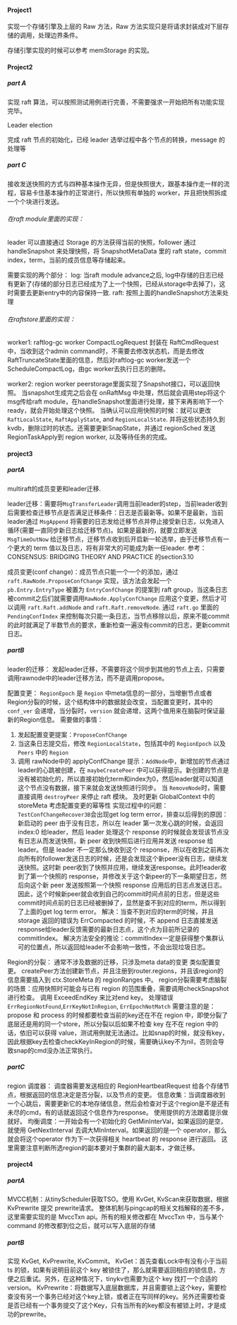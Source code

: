 #### Project1

实现一个存储引擎及上层的 Raw 方法，Raw 方法实现只是将请求封装成对下层存储的调用，处理边界条件。

存储引擎实现的时候可以参考 memStorage 的实现。

#### Project2

##### part A

实现 raft 算法，可以按照测试用例进行完善，不需要强求一开始把所有功能实现完毕。

Leader election

完成 raft 节点的初始化，已经 leader 选举过程中各个节点的转换，message 的处理等



##### part C

接收发送快照的方式与四种基本操作无异，但是快照很大，跟基本操作走一样的流程，容易卡住基本操作的正常进行，所以快照有单独的 worker，并且把快照拆成一个个块进行发送。

###### 在raft module里面的实现：
leader 可以直接通过 Storage 的方法获得当前的快照，follower 通过 handleSnapshot 来处理快照，将 SnapshotMetaData 里的 raft state，commit index，term，当前的成员信息等存储起来。

需要实现的两个部分：
log: 当raft module advance之后, log中存储的日志已经有更新了(存储的部分日志已经成为了上一个快照，已经从storage中去掉了)，这时需要去更新entry中的内容保持一致.
raft: 按照上面的handleSnapshot方法来处理

###### 在raftstore里面的实现：

worker1: raftlog-gc worker
CompactLogRequest 封装在 RaftCmdRequest 中，当收到这个admin command时，不需要去修改状态机，而是去修改RaftTruncateState里面的信息，然后对raftlog-gc worker发送一个 ScheduleCompactLog，由gc worker去执行日志的删除。


worker2: region worker
peerstorage里面实现了Snapshot接口，可以返回快照。
当snapshot生成完之后会在 onRaftMsg 中处理，然后就会调用step将这个msg传给raft module，在handleSnapshot里面进行处理，接下来再影响下一个ready，就会开始处理这个快照。
当确认可以应用快照的时候：就可以更改`RaftLocalState`, `RaftApplyState`, and `RegionLocalState`. 并将这些状态持久到kvdb，删除过时的状态。还需要更新SnapState，并通过 regionSched 发送RegionTaskApply到 region worker, 以及等待任务的完成。

#### project3

##### partA
 multiraft的成员变更和leader迁移.

 leader迁移：需要将`MsgTransferLeader`调用当前leader的step，当前leader收到后需要检查迁移节点是否满足迁移条件：日志是否最新等。如果不是最新，当前leader通过 `MsgAppend` 将需要的日志发给迁移节点并停止接受新日志，以免进入循环(需要一直同步新日志给迁移节点)。如果是最新的，就要立即发送 `MsgTimeOutNow` 给迁移节点，迁移节点收到后开启新一轮选举，由于迁移节点有一个更大的 term 值以及日志，将有非常大的可能成为新一任leader.
参考：CONSENSUS: BRIDGING THEORY AND PRACTICE 的section3.10


成员变更(conf change)：成员节点只能一个一个的添加，通过 `raft.RawNode.ProposeConfChange` 实现，该方法会发起一个 `pb.Entry.EntryType` 被置为 `EntryConfChange` 的提案到 raft group，当这条日志被commit之后们就需要调用`RawNode.ApplyConfChange` 应用这个变更，然后才可以调用 `raft.Raft.addNode` and `raft.Raft.removeNode`.
通过 `raft.go` 里面的 `PendingConfIndex` 来控制每次只能一条日志，当节点移除以后，原来不能commit的此时就满足了半数节点的要求，重新检查一遍没有commit的日志，更新commit日志。

##### partB
leader的迁移：
发起leader迁移，不需要将这个同步到其他的节点上去，只需要调用rawnode中的leader迁移方法，而不是调用propose。

配置变更：
`RegionEpoch` 是 `Region` 中meta信息的一部分，当增删节点或者Region分裂的时候，这个结构体中的数据就会改变，当配置变更时，其中的 `conf_ver` 会递增，当分裂时，`version` 就会递增，这两个值用来在脑裂时保证最新的Region信息。
需要做的事情：
1. 发起配置变更提案：`ProposeConfChange`
2. 当这条日志提交后，修改 `RegionLocalState`，包括其中的 `RegionEpoch` 以及 `Peers` 中的 `Region`
3. 调用 rawNode中的 applyConfChange
提示：`AddNode`中，新增加的节点通过leader的心跳被创建，在 `maybeCreatePeer` 中可以获得提示。新创建的节点是没有被初始化的，所以直接初始化term和index为0，然后leader就可以知道这个节点没有数据，接下来就会发送快照进行同步。
当 `RemoveNode`时，需要直接调用 `destroyPeer` 来停止 raft 模块。
及时更新 GlobalContext 中的 storeMeta
考虑配置变更的幂等性
实现过程中的问题：
`TestConfChangeRecover3B`会出现get log term error，排查以后得到的原因：
新启动的 peer 由于没有日志，所以在 leader 第一次发心跳的时候，会返回 index:0 给leader，然后 leader 处理这个 response 的时候就会发现该节点没有日志从而发送快照，新 peer 收到快照后进行应用并发送 response 给leader。但是 leader 不一定那么快收到这个 response，所以在收到之前再次向所有的follower发送日志的时候，还是会发现这个新peer没有日志，继续发送快照。这时新 peer收到了快照并应用，继续发送response。此时leader收到了第一个快照的 response，并修改关于这个新peer的下一条期望日志，然后向这个新 peer 发送按照第一个快照 response 应用后的日志点发送日志。因此，这个时候新peer就会收到自己的commit时间点前的日志，但是这些commit时间点前的日志已经被删掉了，显然是查不到对应的term，所以得到了上面的get log term error。
解决：当查不到对应的term的时候，并且 storage 返回的错误为 ErrCompacted 的时候，不 append 日志直接发送response给leader反馈需要的最新日志点，这个点为目前所记录的commitIndex。
解决方法安全的推论：commitIndex一定是获得整个集群认可的位置点，所以返回给leader不会影响一致性，不会出现垃圾日志。


Region的分裂：
通常不涉及数据的迁移，只涉及meta data的变更
类似配置变更。
createPeer方法创建新节点，并且注册到router.regions，并且该region的信息需要插入到 ctx.StoreMeta 的 regionRanges 中。
region分裂需要考虑脑裂的场景：应用快照时可能会与已有 region 的范围重叠，需要调用checkSnapshot进行检查。
调用 ExceedEndKey 来比对end key。
处理错误 `ErrRegionNotFound`,`ErrKeyNotInRegion`, `ErrEpochNotMatch`
需要注意的是：propose 和 process 的时候都要检查当前的key还在不在 region 中，即使分裂了底层还是用的同一个store，所以分裂以后如果不检查 key 在不在 region 中的话，依旧可以获得 value，测试用例就无法通过。比如snap的时候，就没有key，因此根据key去检查checkKeyInRegion的时候，需要确认key不为nil，否则会导致snap的cmd没办法正常执行。

##### partC
region 调度器：
调度器需要发送相应的 RegionHeartbeatRequest 给各个存储节点，根据返回的信息决定是否分裂，以及节点的变更。
信息收集：当调度器收到一个心跳后，需要更新它的本地存储信息，然后会检查对于这个region是不是还有未尽的cmd，有的话就返回这个信息作为response。
使用提供的方法跟着提示做就好。
均衡调度：一开始会有一个初始化的 GetMinInterVal，如果返回的是空，就使用 GetNextInterval 去调大MInInterval。如果返回的是一个 operator，那么就会将这个operator 作为下一次获得相关 heartbeat 的 response 进行返回。
这里需要注意判断所选region的副本要对于集群的最大副本，才做迁移。

#### project4

##### partA
MVCC机制：从tinyScheduler获取TSO。使用 KvGet, KvScan来获取数据，根据 KvPrewrite 提交 prewrite请求。
整体机制与pingcap的相关文档解释的差不多，这里需要实现的是 MvccTxn api。所有的相关修改都在 MvccTxn 中，当与某个 command 的修改都到位之后，就可以写入底层的存储

##### partB
实现 KvGet, KvPrewrite, KvCommit。
KvGet：首先查看Lock中有没有小于当前 ts 的锁，如果有说明目前这个 key 被锁住了，那么就需要返回相应的锁信息，方便之后重试。另外，在这种情况下，tinykv也需要为这个 key 找打一个合适的version。
KvPrewrite：将数据写入底层数据库，并且需要锁上这个key，需要检查没有另一个事务已经对这个key上锁，或者正在写同样的key。另外还需要检查是否已经有一个事务提交了这个Key，只有当所有的key都没有被锁上时，才是成功的prewrite。